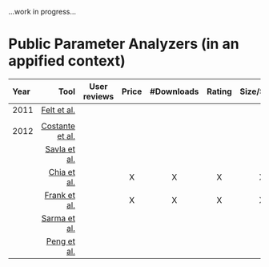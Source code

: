 ...work in progress...

# Public Parameter Analyzers (in an appified context)

| Year | Tool | User reviews | Price | #Downloads | Rating | Size/Space | Developer | Category | Description | Permissions | Search ranking | Terms & Conditions | Privacy Policy |
|:--- | ---:|:---:|:---:|:---:|:---:|:---:|:---:|:---:|:---:|:---:|:---:|:---:|:---:|
|2011|[Felt et al.][Felt2012]||||||||||X|||||
|||||||||||||||||
|2012|[Costante et al.][Costante2012]||||||||||||||X|
||[Savla et al.][Savla2012]||||||||||||||X|
||[Chia et al.][Chia2012]||X|X|X|X||X|||X|||||
||[Frank et al.][Frank2012]||X|X|X|X|||||X|||||
||[Sarma et al.][Sarma2012]||||||||X||X|||||
||[Peng et al.][Peng2012]|||||||||X||X||||

[Felt2012]:https://dl.acm.org/citation.cfm?doid=2046707.2046779
[Costante2012]:https://dl.acm.org/citation.cfm?doid=2381966.2381979
[Savla2012]:https://ieeexplore.ieee.org/document/6268006
[Chia2012]:https://dl.acm.org/citation.cfm?doid=2187836.2187879
[Frank2012]:https://ieeexplore.ieee.org/document/6413840
[Sarma2012]:https://dl.acm.org/citation.cfm?doid=2295136.2295141
[Peng2012]:https://dl.acm.org/citation.cfm?doid=2382196.2382224
